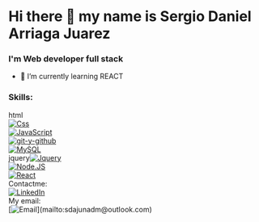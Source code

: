 # Hi there 👋 my name is Sergio Daniel Arriaga Juarez
### I'm Web developer full stack
- 🌱 I’m currently learning REACT

### Skills:
html
<br>
[![Css](https://img.shields.io/badge/Css-101010?style=flat&logo=css&logoColor=white&labelColor=101010)]()
<br>
[![JavaScript](https://img.shields.io/badge/JavaScript-F7DF1E?style=flat&logo=javascript&logoColor=white&labelColor=101010)]()
<br>
[![git-y-github](https://img.shields.io/badge/git-101010?style=flat&logo=css&logoColor=white&labelColor=101010)]()
<br>
[![MySQL](https://img.shields.io/badge/MySQL-4479A1?style=flat&logo=mysql&logoColor=white&labelColor=101010)]()
<br>
jquery[![Jquery](https://img.shields.io/badge/Css-101010?style=flat&logo=css&logoColor=white&labelColor=101010)]()
<br>
[![Node.JS](https://img.shields.io/badge/Node.JS-339933?style=for-the-badge&logo=node.js&logoColor=white&labelColor=101010)]()
<br>
[![React](https://img.shields.io/badge/Css-101010?style=flat&logo=css&logoColor=white&labelColor=101010)]()
<br>
Contactme: 
<br>
[![LinkedIn](https://img.shields.io/badge/LinkedIn-Sergio_Daniel_Arriga_Juarez-0077B5?style=for-the-badge&logo=linkedin&logoColor=white&labelColor=101010)](https://www.linkedin.com/in/sergio-daniel-arriaga-juarez-7712711b0/)
<br>
My email: 
<br>
[![Email](https://img.shields.io/badge/sdajunadm@outlook.com-email_personal_(respuesta_lenta)-D14836?style=for-the-badge&logo=gmail&logoColor=white&labelColor=101010)](mailto:sdajunadm@outlook.com)
